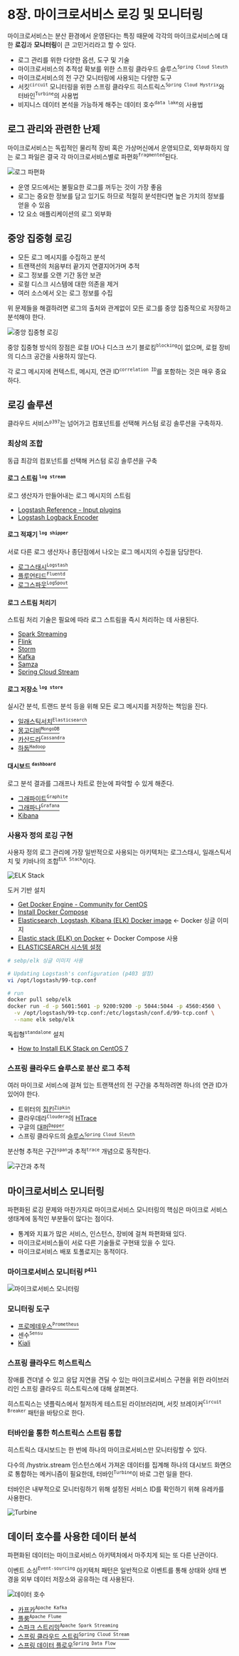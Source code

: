 # 8장. 마이크로서비스 로깅 및 모니터링

마이크로서비스는 분산 환경에서 운영된다는 특징 때문에 각각의 마이크로서비스에 대한 **로깅**과 **모니터링**이 큰 고민거리라고 할 수 있다.

* 로그 관리를 위한 다양한 옵션, 도구 및 기술
* 마이크로서비스의 추적성 확보를 위한 스프링 클라우드 슬루스<sup>`Spring Cloud Sleuth`</sup>
* 마이크로서비스의 전 구간 모니터링에 사용되는 다양한 도구
* 서킷<sup>`circuit`</sup> 모니터링을 위한 스프링 클라우드 히스트릭스<sup>`Spring Cloud Hystrix`</sup>와 터바인<sup>`Turbine`</sup>의 사용법
* 비지니스 데이터 본석을 가능하게 해주는 데이터 호수<sup>`data lake`</sup>의 사용법

## 로그 관리와 관련한 난제

마이크로서비스는 독립적인 물리적 장비 혹은 가상머신에서 운영되므로, 외부화하지 않는 로그 파일은 결국 각 마이크로서비스별로 파편화<sup>`fragmented`</sup>된다.

![로그 파편화](https://i.imgur.com/qLDB69R.png)

* 운영 모드에서는 불필요한 로그를 꺼두는 것이 가장 좋음
* 로그는 중요한 정보를 담고 있기도 하므로 적절히 분석한다면 높은 가치의 정보를 얻을 수 있음
* 12 요소 애플리케이션의 로그 외부화

## 중앙 집중형 로깅

* 모든 로그 메시지를 수집하고 분석
* 트랜잭션의 처음부터 끝가지 연결지어가며 추적
* 로그 정보를 오랜 기간 동안 보관
* 로컬 디스크 시스템에 대한 의존을 제거
* 여러 소스에서 오는 로그 정보를 수집

위 문제들을 해결하려면 로그의 출처와 관계없이 모든 로그를 중앙 집중적으로 저장하고 분석해야 한다.

![중앙 집중형 로깅](https://i.imgur.com/dR9G0GC.png)

중앙 집중형 방식의 장점은 로컬 I/O나 디스크 쓰기 블로킹<sup>`blocking`</sup>이 없으며, 로컬 장비의 디스크 공간을 사용하지 않는다.

각 로그 메시지에 컨텍스트, 메시지, 연관 ID<sup>`correlation ID`</sup>를 포함하는 것은 매우 중요하다.

## 로깅 솔루션

클라우드 서비스<sup>`p397`</sup>는 넘어가고 컴포넌트를 선택해 커스텀 로깅 솔루션을 구축하자.

### 최상의 조합

동급 최강의 컴포넌트를 선택해 커스텀 로깅 솔루션을 구축

#### 로그 스트림 <sup>`log stream`</sup>

로그 생산자가 만들어내는 로그 메시지의 스트림

* [Logstash Reference - Input plugins](https://www.elastic.co/guide/en/logstash/current/input-plugins.html)
* [Logstash Logback Encoder](https://github.com/logstash/logstash-logback-encoder) 

#### 로그 적재기 <sup>`log shipper`</sup>

서로 다른 로그 생산자나 종단점에서 나오는 로그 메시지의 수집을 담당한다.
 
 * [로그스태시<sup>`Logstash`</sup>](https://www.elastic.co/kr/products/logstash)
 * [플루언티드<sup>`Fluentd`</sup>](https://www.fluentd.org/)
 * [로그스파웃<sup>`LogSpout`</sup>](https://github.com/gliderlabs/logspout)
 
#### 로그 스트림 처리기

스트림 처리 기술은 필요에 따라 로그 스트림을 즉시 처리하는 데 사용된다.

* [Spark Streaming](https://spark.apache.org/streaming/)
* [Flink](https://flink.apache.org/)
* [Storm](https://storm.apache.org/)
* [Kafka](https://kafka.apache.org/)
* [Samza](http://samza.apache.org/)
* [Spring Cloud Stream](https://spring.io/projects/spring-cloud-stream)

#### 로그 저장소 <sup>`log store`</sup>

실시간 분석, 트랜드 분석 등을 위해 모든 로그 메시지를 저장하는 책임을 진다.

* [일래스틱서치<sup>`Elasticsearch`</sup>](https://www.elastic.co/kr/)
* [몽고디비<sup>`MongoDB`</sup>](https://www.mongodb.com/)
* [카산드라<sup>`Cassandra`</sup>](http://cassandra.apache.org/)
* [하둡<sup>`Hadoop`</sup>](https://hadoop.apache.org/)

#### 대시보드 <sup>`dashboard`</sup>

로그 분석 결과를 그래프나 차트로 한눈에 파악할 수 있게 해준다.

* [그래파이트<sup>`Graphite`</sup>](http://graphiteapp.org/)
* [그래파나<sup>`Grafana`</sup>](https://grafana.com/)
* [Kibana](https://www.elastic.co/kr/products/kibana)

### 사용자 정의 로깅 구현

사용자 정의 로그 관리에 가장 일반적으로 사용되는 아키텍처는 로그스태시, 일래스틱서치 및 키바나의 조합<sup>`ELK Stack`</sup>이다.

![ELK Stack](https://i.imgur.com/5GcEoUe.png)

도커 기반 설치

* [Get Docker Engine - Community for CentOS](https://docs.docker.com/install/linux/docker-ce/centos/)
* [Install Docker Compose](https://docs.docker.com/compose/install/)
* [Elasticsearch, Logstash, Kibana (ELK) Docker image](https://hub.docker.com/r/sebp/elk/) ← Docker 싱글 이미지
* [Elastic stack (ELK) on Docker](https://github.com/deviantony/docker-elk) ← Docker Compose 사용
* [ELASTICSEARCH 시스템 설정](http://linux.systemv.pe.kr/elasticsearch-%EC%8B%9C%EC%8A%A4%ED%85%9C-%EC%84%A4%EC%A0%95/)

```bash
# sebp/elk 싱글 이미지 사용

# Updating Logstash's configuration (p403 설정)
vi /opt/logstash/99-tcp.conf

# run
docker pull sebp/elk
docker run -d -p 5601:5601 -p 9200:9200 -p 5044:5044 -p 4560:4560 \
  -v /opt/logstash/99-tcp.conf:/etc/logstash/conf.d/99-tcp.conf \
  --name elk sebp/elk
```

독립형<sup>`standalone`</sup> 설치

* [How to Install ELK Stack on CentOS 7](https://computingforgeeks.com/how-to-install-elk-stack-on-centos-fedora/)

### 스프링 클라우드 슬루스로 분산 로그 추적

여러 마이크로 서비스에 걸쳐 있는 트랜잭션의 전 구간을 추적하려면 하나의 연관 ID가 있어야 한다.

* 트위터의 [집킨<sup>`Zipkin`</sup>](https://zipkin.io/)
* 클라우데라<sup>`Cloudera`</sup>의 [HTrace](http://htrace.org/)
* 구글의 [대퍼<sup>`Dapper`</sup>](https://ai.google/research/pubs/pub36356)
* 스프링 클라우드의 [슬루스<sup>`Spring Cloud Sleuth`</sup>](https://spring.io/projects/spring-cloud-sleuth)

분산형 추적은 구간<sup>`span`</sup>과 추적<sup>`trace`</sup> 개념으로 동작한다.

![구간과 추적](https://i.imgur.com/THmGMvV.png)

## 마이크로서비스 모니터링

파편화된 로깅 문제와 마찬가지로 마이크로서비스 모니터링의 핵심은 마이크로 서비스 생태계에 동적인 부분들이 많다는 점이다.

* 통계와 지표가 많은 서비스, 인스턴스, 장비에 걸쳐 파편화돼 있다.
* 마이크로서비스들이 서로 다른 기술들로 구현돼 있을 수 있다.
* 마이크로서비스 배포 토폴로지는 동적이다.

### 마이크로서비스 모니터링 <sup>`p411`</sup>

![마이크로서비스 모니터링](https://i.imgur.com/eiZb05c.png)

### 모니터링 도구

* [프로메테우스<sup>`Prometheus`</sup>](https://prometheus.io/)
* 센수<sup>`Sensu`</sup>
* [Kiali](https://www.kiali.io/)

### 스프링 클라우드 히스트릭스

장애를 견뎌낼 수 있고 응답 지연을 견딜 수 있는 마이크로서비스 구현을 위한 라이브러리인 스프링 클라우드 히스트릭스에 대해 살펴본다.

히스트릭스는 넷플릭스에서 철저하게 테스트된 라이브러리며, 서킷 브레이커<sup>`Circuit Breaker`</sup> 패턴을 바탕으로 한다.

### 터바인을 통한 히스트릭스 스트림 통합

히스트릭스 대시보드는 한 번에 하나의 마이크로서비스만 모니터링할 수 있다.

다수의 /hystrix.stream 인스턴스에서 가져온 데이터를 집계해 하나의 대시보드 화면으로 통합하는 메커니즘이 필요한데, 터바인<sup>`Turbine`</sup>이 바로 그런 일을 한다.

터바인은 내부적으로 모니터링하기 위해 설정된 서비스 ID를 확인하기 위해 유레카를 사용한다.

![Turbine](https://i.imgur.com/ELfW3V6.png)

## 데이터 호수를 사용한 데이터 분석

파편화된 데이터는 마이크로서비스 아키텍처에서 마주치게 되는 또 다른 난관이다.

이벤트 소싱<sup>`Event-sourcing`</sup> 아키텍처 패턴은 일반적으로 이벤트를 통해 상태와 상태 변경을 외부 데이터 저장소와 공유하는 데 사용된다.

![데이터 호수](https://i.imgur.com/htrCcic.png)

* [카프카<sup>`Apache Kafka`</sup>](https://kafka.apache.org/)
* [플룸<sup>`Apache Flume`</sup>](https://flume.apache.org/)
* [스파크 스트리밍<sup>`Apache Spark Streaming`</sup>](https://spark.apache.org/streaming/)
* [스프링 클라우드 스트림<sup>`Spring Cloud Stream`</sup>](https://spring.io/projects/spring-cloud-stream)
* [스프링 데이터 플로우<sup>`Spring Data Flow`</sup>](https://spring.io/projects/spring-cloud-dataflow)